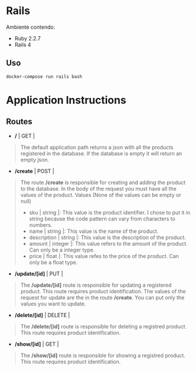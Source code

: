 # Rails

Ambiente contendo:
- Ruby 2.2.7
- Rails 4

## Uso

```bash
docker-compose run rails bash
```

# Application Instructions

## Routes

- **/**  | GET |
> The default application path returns a json with all the products registered in the database. If the database is empty it will return an empty json.


- **/create**  | POST |
> The route **/create** is responsible for creating and adding the product to the database. In the body of the request you must have all the values of the product.
> Values (None of the values can be empty or null)
> - sku | string |: This value is the product identifier. I chose to put it in string because the code pattern can vary from characters to numbers.
> - name | string |: This value is the name of the product.
> - description | string |: This value is the description of the product.
> - amount | integer |: This value refers to the amount of the product. Can only be a integer type.
> - price | float |: This value refes to the price of the product. Can only be a float type.

- **/update/[id]** | PUT |
> The **/update/[id]** route is responsible for updating a registered product. This route requires product identification.
> The values of the request for update are the in the route **/create**. You can put only the values you want to update.

- **/delete/[id]** | DELETE |
> The **/delete/[id]** route is responsible for deleting a registred product. This route requires product identification.

- **/show/[id]** | GET |
> The **/show/[id]** route is responsible for showing a registred product. This route requires product identification.
